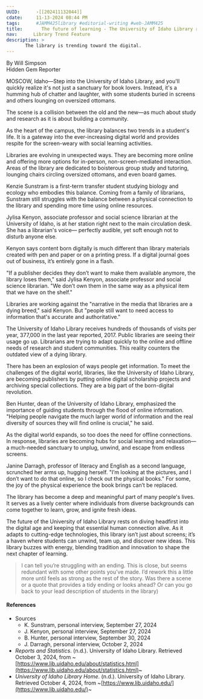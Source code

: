 ```yaml
---
UUID:      ›[[202411132044]] 
cdate:     11-13-2024 08:44 PM
tags:      #JAMM425library #editorial-writing #web-JAMM425
title:       The future of learning - The University of Idaho Library revolution 
nav:      Library Trend Feature
description: >
       The library is trending toward the digital.
---
```

By Will Simpson  
Hidden Gem Reporter

MOSCOW, Idaho—Step into the University of Idaho Library, and you'll quickly realize it's not just a sanctuary for book lovers. Instead, it's a humming hub of chatter and laughter, with some students buried in screens and others lounging on oversized ottomans. 

The scene is a collision between the old and the new—as much about study and research as it is about building a community.

As the heart of the campus, the library balances two trends in a student's life. It is a gateway into the ever-increasing digital world and provides respite for the screen-weary with social learning activities.

Libraries are evolving in unexpected ways. They are becoming more online and offering more options for in-person, non-screen-mediated interaction. Areas of the library are dedicated to boisterous group study and tutoring, lounging chairs circling oversized ottomans, and even board games. 

Kenzie Sunstram is a first-term transfer student studying biology and ecology who embodies this balance. Coming from a family of librarians, Sunstram still struggles with the balance between a physical connection to the library and spending more time using online resources. 

Jylisa Kenyon, associate professor and social science librarian at the University of Idaho, is at her station right next to the main circulation desk. She has a librarian's voice— perfectly audible, yet soft enough not to disturb anyone else.

Kenyon says content born digitally is much different than library materials created with pen and paper or on a printing press. If a digital journal goes out of business, it’s entirely gone in a flash.

"If a publisher decides they don’t want to make them available anymore, the library loses them," said Jylisa Kenyon, associate professor and social science librarian. "We don’t own them in the same way as a physical item that we have on the shelf."  

Libraries are working against the "narrative in the media that libraries are a dying breed," said Kenyon. But "people still want to need access to information that's accurate and authoritative." 

The University of Idaho Library receives hundreds of thousands of visits per year, 377,000 in the last year reported, 2017. Public libraries are seeing their usage go up. Librarians are trying to adapt quickly to the online and offline needs of research and student communities. This reality counters the outdated view of a dying library.

There has been an explosion of ways people get information. To meet the challenges of the digital world, libraries, like the University of Idaho Library, are becoming publishers by putting online digital scholarship projects and archiving special collections. They are a big part of the born-digital revolution.

Ben Hunter, dean of the University of Idaho Library, emphasized the importance of guiding students through the flood of online information. "Helping people navigate the much larger world of information and the real diversity of sources they will find online is crucial," he said.

As the digital world expands, so too does the need for offline connections. In response, libraries are becoming hubs for social learning and relaxation—a much-needed sanctuary to unplug, unwind, and escape from endless screens.

Janine Darragh, professor of literacy and English as a second language, scrunched her arms up, hugging herself.  "I’m looking at the pictures, and I don’t want to do that online, so I check out the physical books." For some, the joy of the physical experience the book brings can’t be replaced.

The library has become a deep and meaningful part of many people's lives. It serves as a lively center where individuals from diverse backgrounds can come together to learn, grow, and ignite fresh ideas.

The future of the University of Idaho Library rests on diving headfirst into the digital age and keeping that essential human connection alive. As it adapts to cutting-edge technologies, this library isn’t just about screens; it’s a haven where students can unwind, team up, and discover new ideas. This library buzzes with energy, blending tradition and innovation to shape the next chapter of learning.

> I can tell you’re struggling with an ending. This is close, but seems redundant with some other points you’ve made. I’d rework this a little more until feels as strong as the rest of the story. Was there a scene or a quote that provides a tidy ending or looks ahead? Or can you go back to your lead description of students in the library)

#### References
- Sources
  - K. Sunstram, personal interview, September 27, 2024
  - J. Kenyon, personal interview, September 27, 2024
  - B. Hunter, personal interview, September 30, 2024 
  - J. Darragh, personal interview, October 2, 2024
- *Reports and Statistics*. (n.d.). University of Idaho Library. Retrieved October 3, 2024, from ~[https://www.lib.uidaho.edu/about/statistics.html](https://www.lib.uidaho.edu/about/statistics.html)~
- *University of Idaho Library Home*. (n.d.). University of Idaho Library. Retrieved October 4, 2024, from ~[https://www.lib.uidaho.edu/](https://www.lib.uidaho.edu/)~
